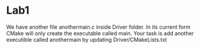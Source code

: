 # Lab1
We have another file anothermain.c inside Driver folder.
In its current form CMake will only create the executable called main.
Your task is add another executible called anothermain by updating Driver/CMakeLists.txt
